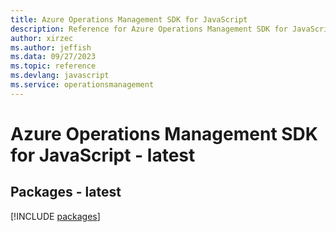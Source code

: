 ```yaml
---
title: Azure Operations Management SDK for JavaScript
description: Reference for Azure Operations Management SDK for JavaScript
author: xirzec
ms.author: jeffish
ms.data: 09/27/2023
ms.topic: reference
ms.devlang: javascript
ms.service: operationsmanagement
---
```

# Azure Operations Management SDK for JavaScript - latest
## Packages - latest
[!INCLUDE [packages](operations-management-index.md)]